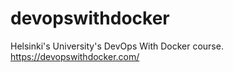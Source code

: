 # devopswithdocker
Helsinki's University's DevOps With Docker course. https://devopswithdocker.com/
